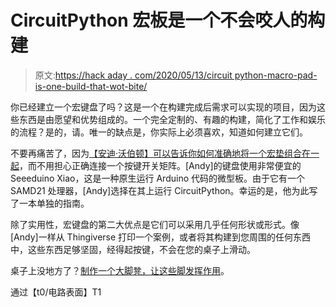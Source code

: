 # CircuitPython 宏板是一个不会咬人的构建

> 原文:[https://hack aday . com/2020/05/13/circuit python-macro-pad-is-one-build-that-wot-bite/](https://hackaday.com/2020/05/13/circuitpython-macro-pad-is-one-build-that-wont-bite/)

你已经建立一个宏键盘了吗？这是一个在构建完成后需求可以实现的项目，因为这些东西是由愿望和优势组成的。一个完全定制的、有趣的构建，简化了工作和娱乐的流程？是的，请。唯一的缺点是，你实际上必须喜欢，知道如何建立它们。

不要再痛苦了，因为[【安迪·沃伯顿】可以告诉你如何准确地将一个宏垫组合在一起](https://makeandymake.github.io/2020/05/02/seeeduino-xiao-circuitpython-usb-hid-macro-keypad.html)，而不用担心正确连接一个按键开关矩阵。[Andy]的键盘使用非常便宜的 Seeeduino Xiao，这是一种原生运行 Arduino 代码的微型板。由于它有一个 SAMD21 处理器，[Andy]选择在其上运行 CircuitPython。幸运的是，他为此写了一本单独的指南。

除了实用性，宏键盘的第二大优点是它们可以采用几乎任何形状或形式。像[Andy]一样从 Thingiverse 打印一个案例，或者将其构建到您周围的任何东西中，这些东西足够坚固，经得起按键，不会在您的桌子上滑动。

桌子上没地方了？[制作一个大脚凳，让这些脚发挥作用](https://hackaday.com/2019/12/20/macro-foot-stool-helps-me-get-a-leg-up-on-work/)。

通过【t0/电路表面】T1